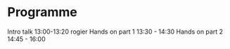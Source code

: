 # Programme
 
Intro talk 13:00-13:20 rogier
Hands on part 1 13:30 - 14:30
Hands on part 2 14:45 - 16:00
